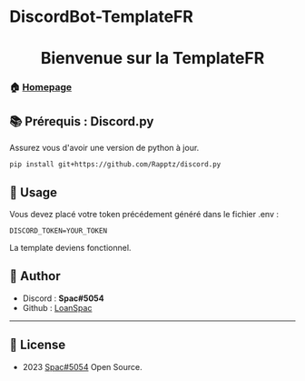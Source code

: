 # DiscordBot-TemplateFR
<h1 align="center">Bienvenue sur la TemplateFR</h1>

### 🏠 [Homepage](https://github.com/LoanSpac/DiscordBot-TemplateFR)

## 📚 Prérequis : Discord.py

Assurez vous d'avoir une version de python à jour.

```pip install git+https://github.com/Rapptz/discord.py```

## 🔧 Usage

Vous devez placé votre token précédement généré dans le fichier .env :

```DISCORD_TOKEN=YOUR_TOKEN```

La template deviens fonctionnel.

## 📡 Author

* Discord : **Spac#5054**
* Github : [LoanSpac](https://github.com/LoanSpac)

***
## 📝 License

* 2023 [Spac#5054](https://github.com/LoanSpac) Open Source.<br />
